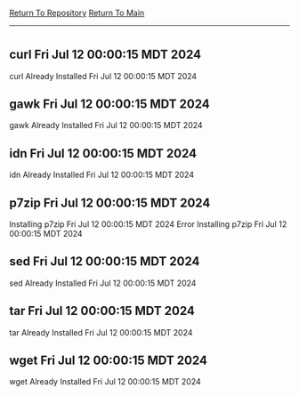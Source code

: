 [Return To Repository](https://github.com/DigitalWarrior/piholeparser/)
[Return To Main](https://github.com/DigitalWarrior/piholeparser/blob/master/RecentRunLogs/Mainlog.md)
____________________________________
# 
## curl Fri Jul 12 00:00:15 MDT 2024
curl Already Installed Fri Jul 12 00:00:15 MDT 2024
## gawk Fri Jul 12 00:00:15 MDT 2024
gawk Already Installed Fri Jul 12 00:00:15 MDT 2024
## idn Fri Jul 12 00:00:15 MDT 2024
idn Already Installed Fri Jul 12 00:00:15 MDT 2024
## p7zip Fri Jul 12 00:00:15 MDT 2024
Installing p7zip Fri Jul 12 00:00:15 MDT 2024
Error Installing p7zip Fri Jul 12 00:00:15 MDT 2024
## sed Fri Jul 12 00:00:15 MDT 2024
sed Already Installed Fri Jul 12 00:00:15 MDT 2024
## tar Fri Jul 12 00:00:15 MDT 2024
tar Already Installed Fri Jul 12 00:00:15 MDT 2024
## wget Fri Jul 12 00:00:15 MDT 2024
wget Already Installed Fri Jul 12 00:00:15 MDT 2024

